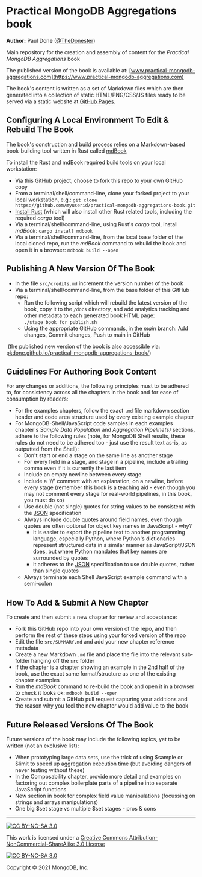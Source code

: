 # Practical MongoDB Aggregations book

__Author:__ Paul Done ([@TheDonester](https://twitter.com/TheDonester))

Main repository for the creation and assembly of content for the _Practical MongoDB Aggregations_ book

The published version of the book is available at: [www.practical-mongodb-aggregations.com](https://www.practical-mongodb-aggregations.com)

The book's content is written as a set of Markdown files which are then generated into a collection of static HTML/PNG/CSS/JS files ready to be served via a static website at [GitHub Pages](https://pages.github.com/).


## Configuring A Local Environment To Edit & Rebuild The Book

The book's construction and build process relies on a Markdown-based book-building tool written in Rust called [mdBook](https://rust-lang.github.io/mdBook/)

To install the Rust and mdBook required build tools on your local workstation:
 * Via this GitHub project, choose to fork this repo to your own GitHub copy
 * From a terminal/shell/command-line, clone your forked project to your local workstation, e.g.: `git clone https://github.com/myuserid/practical-mongodb-aggregations-book.git`
 * [Install Rust](https://www.rust-lang.org/tools/install) (which will also install other Rust related tools, including the required _cargo_ tool)
 * Via a terminal/shell/command-line, using Rust's _cargo_ tool, install _mdBook_: `cargo install mdbook`
 * Via a terminal/shell/command-line, from the local base folder of the local cloned repo, run the _mdBook_ command to rebuild the book and open it in a browser: `mdbook build --open`


## Publishing A New Version Of The Book

 * In the file `src/credits.md` increment the version number of the book
 * Via a terminal/shell/command-line, from the base folder of this GitHub repo:
   - Run the following script which will rebuild the latest version of the book, copy it to the `/docs` directory, and add analytics tracking and other metadata to each generated book HTML page: `./stage_book_for_publish.sh`
   - Using the appropriate GitHub commands, in the _main_ branch: Add changes, Commit changes, Push to main in GitHub
 
&nbsp;(the published new version of the book is also accessible via: [pkdone.github.io/practical-mongodb-aggregations-book/](https://pkdone.github.io/practical-mongodb-aggregations-book))


## Guidelines For Authoring Book Content

For any changes or additions, the following principles must to be adhered to, for consistency across all the chapters in the book and for ease of consumption by readers:

 * For the examples chapters, follow the exact `.md` file markdown section header and code area structure used by every existing example chapter
 * For MongoDB-Shell/JavaScript code samples in each examples chapter's _Sample Data Population_ and _Aggregation Pipeline(s)_ sections, adhere to the following rules (note, for MongoDB Shell results, these rules do not need to be adhered too - just use the result text as-is, as outputted from the Shell):
   - Don't start or end a stage on the same line as another stage
   - For every field in a stage, and stage in a pipeline, include a trailing comma even if it is currently the last item
   - Include an empty newline between every stage
   - Include a '//' comment with an explanation, on a newline, before every stage (remember this book is a teaching aid - even though you may not comment every stage for real-world pipelines, in this book, you must do so)
   - Use double (not single) quotes for string values to be consistent with the [JSON](https://en.wikipedia.org/wiki/JSON) specification
   - Always include double quotes around field names, even though quotes are often optional for object key names in JavaScript - why?
     - It is easier to export the pipeline text to another programming language, especially Python, where Python's dictionaries represent structured data in a similar manner as JavaScript/JSON does, but where Python mandates that key names are surrounded by quotes
     - It adheres to the [JSON](https://en.wikipedia.org/wiki/JSON) specification to use double quotes, rather than single quotes
   - Always terminate each Shell JavaScript example command with a semi-colon


## How To Add & Submit A New Chapter

To create and then submit a new chapter for review and acceptance:

 * Fork this GitHub repo into your own version of the repo, and then perform the rest of these steps using your forked version of the repo
 * Edit the file `src/SUMMARY.md` and add your new chapter reference metadata
 * Create a new Markdown `.md` file and place the file into the relevant sub-folder hanging off the `src` folder
 * If the chapter is a chapter showing an example in the 2nd half of the book, use the exact same format/structure as one of the existing chapter examples
 * Run the _mdBook_ command to re-build the book and open it in a browser to check it looks ok: `mdbook build --open`
 * Create and submit a GitHub pull request capturing your additions and the reason why you feel the new chapter would add value to the book


## Future Released Versions Of The Book

Future versions of the book may include the following topics, yet to be written (not an exclusive list):

 * When prototyping large data sets, use the trick of using $sample or $limit to speed up aggregation execution time (but avoiding dangers of never testing without these)
 * In the Composability chapter, provide more detail and examples on factoring out complex boilerplate parts of a pipeline into separate JavaScript functions
 * New section in book for complex field value manipulations (focussing on strings and arrays manipulations)
 * One big $set stage vs multiple $set stages - pros & cons


----

[![CC BY-NC-SA 3.0][cc-by-nc-sa-shield]][cc-by-nc-sa]

This work is licensed under a [Creative Commons Attribution-NonCommercial-ShareAlike 3.0 License][cc-by-nc-sa]

[![CC BY-NC-SA 3.0][cc-by-nc-sa-image]][cc-by-nc-sa]

[cc-by-nc-sa]: https://creativecommons.org/licenses/by-nc-sa/3.0/
[cc-by-nc-sa-image]: https://licensebuttons.net/l/by-nc-sa/3.0/88x31.png
[cc-by-nc-sa-shield]: https://img.shields.io/badge/License-CC%20BY--NC--SA%203.0-lightgrey.svg

Copyright &copy; 2021 MongoDB, Inc.

